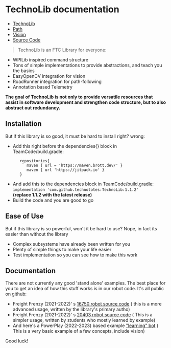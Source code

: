# TechnoLib documentation

- [TechnoLib](https://technototes.github.io/TechnoLib/TechnoLib)
- [Path](https://technototes.github.io/TechnoLib/Path)
- [Vision](https://technototes.github.io/TechnoLib/Vision)
- [Source Code](https://github.com/technototes/TechnoLib/)

> TechnoLib is an FTC Library for everyone:

- WPILib inspired command structure
- Tons of simple implementations to provide abstractions, and teach you the basics
- EasyOpenCV integration for vision
- RoadRunner integration for path-following
- Annotation based Telemetry

**The goal of TechnoLib is not only to provide versatile resources that assist in software
development and strengthen code structure, but to also abstract out redundancy.**

## Installation

But if this library is so good, it must be hard to install right? wrong:

- Add this right before the dependencies{} block in TeamCode/build.gradle:
  ```  
     repositories{
      ` maven { url = 'https://maven.brott.dev/' }
        maven { url 'https://jitpack.io' }
     }
   ```
- And add this to the dependencies block in TeamCode/build.gradle:
  ```implementation 'com.github.technototes:TechnoLib:1.1.2'```    
  **(replace 1.1.2 with the latest release)**
- Build the code and you are good to go

## Ease of Use

But if this library is so powerful, won't it be hard to use? Nope, in fact its easier than without
the library

- Complex subsystems have already been written for you
- Plenty of simple things to make your life easier
- Test implementation so you can see how to make this work

## Documentation

There are not currently any good 'stand alone' examples. The best place for you to get an idea of
how this stuff works is in our robot code. It's all public on github:

- Freight Frenzy (2021-2022)'
  s [16750 robot source code](https://github.com/technototes/FreightFrenzy2021/tree/master/OspreyCode/src/main/java/org/firstinspires/ftc/teamcode) (
  this is a more advanced usage, written by the library's primary autho)
- Freight Frenzy (2021-2022)'
  s [20403 robot source code](https://github.com/technototes/FreightFrenzy2021/tree/master/SeagullCode/src/main/java/org/firstinspires/ftc/teamcode) (
  This is a simpler usage, written by students who mostly learned by example)
- And here's a PowerPlay (2022-2023) based
  example ["learning" bot](https://github.com/technototes/PowerPlay2022/tree/main/ForTeaching/src/main/java/org/firstinspires/ftc/forteaching/TechnoBot) (
  This is a very basic example of a few concepts, include vision)

Good luck!